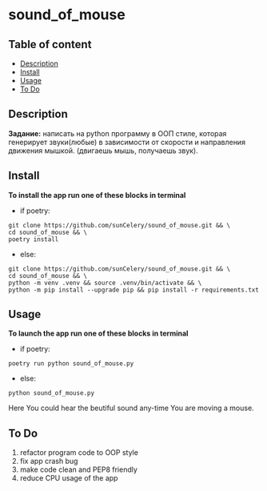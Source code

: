 <h1>sound_of_mouse</h1>

<h2>Table of content</h2>

- [Description](#description)
- [Install](#install)
- [Usage](#usage)
- [To Do](#to-do)

## Description ##
**Задание:**
написать на python программу в ООП стиле, которая генерирует звуки(любые) в зависимости от скорости и направления движения мышкой. (двигаешь мышь, получаешь звук).

## Install ##
**To install the app run one of these blocks in terminal**

- if poetry:
```
git clone https://github.com/sunCelery/sound_of_mouse.git && \
cd sound_of_mouse && \
poetry install
```
- else:
```
git clone https://github.com/sunCelery/sound_of_mouse.git && \
cd sound_of_mouse && \
python -m venv .venv && source .venv/bin/activate && \
python -m pip install --upgrade pip && pip install -r requirements.txt
```

## Usage ##
**To launch the app run one of these blocks in terminal**

- if poetry:
```
poetry run python sound_of_mouse.py
```
- else:
```
python sound_of_mouse.py
```

Here You could hear the beutiful sound any-time You are moving a mouse.

## To Do ##
1. refactor program code to OOP style
2. fix app crash bug
3. make code clean and PEP8 friendly
4. reduce CPU usage of the app
